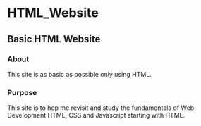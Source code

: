 # HTML_Website
## Basic HTML Website

### About 
This site is as basic as possible only using HTML.  

### Purpose 
This site is to hep me revisit and study the fundamentals of Web Development HTML, CSS and Javascript starting with HTML.  

